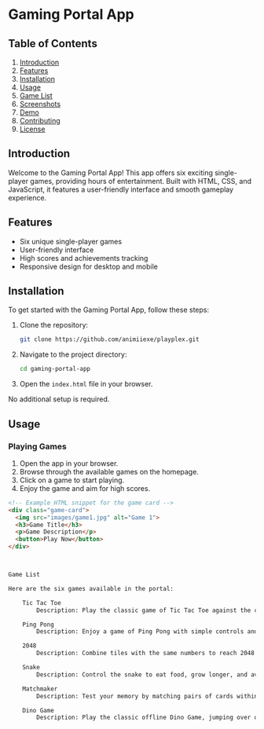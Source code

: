 # Gaming Portal App

## Table of Contents
1. [Introduction](#introduction)
2. [Features](#features)
3. [Installation](#installation)
4. [Usage](#usage)
5. [Game List](#game-list)
6. [Screenshots](#screenshots)
7. [Demo](#demo)
8. [Contributing](#contributing)
9. [License](#license)

## Introduction
Welcome to the Gaming Portal App! This app offers six exciting single-player games, providing hours of entertainment. Built with HTML, CSS, and JavaScript, it features a user-friendly interface and smooth gameplay experience.

## Features
- Six unique single-player games
- User-friendly interface
- High scores and achievements tracking
- Responsive design for desktop and mobile

## Installation
To get started with the Gaming Portal App, follow these steps:

1. Clone the repository:
    ```sh
    git clone https://github.com/animiiexe/playplex.git
    ```

2. Navigate to the project directory:
    ```sh
    cd gaming-portal-app
    ```

3. Open the `index.html` file in your browser.

No additional setup is required.

## Usage
### Playing Games
1. Open the app in your browser.
2. Browse through the available games on the homepage.
3. Click on a game to start playing.
4. Enjoy the game and aim for high scores.

```html
<!-- Example HTML snippet for the game card -->
<div class="game-card">
  <img src="images/game1.jpg" alt="Game 1">
  <h3>Game Title</h3>
  <p>Game Description</p>
  <button>Play Now</button>
</div>



Game List

Here are the six games available in the portal:

    Tic Tac Toe
        Description: Play the classic game of Tic Tac Toe against the computer or a friend.

    Ping Pong
        Description: Enjoy a game of Ping Pong with simple controls and challenging AI.

    2048
        Description: Combine tiles with the same numbers to reach 2048 in this addictive puzzle game.

    Snake
        Description: Control the snake to eat food, grow longer, and avoid running into walls or itself.

    Matchmaker
        Description: Test your memory by matching pairs of cards within a time limit.

    Dino Game
        Description: Play the classic offline Dino Game, jumping over obstacles to achieve a high score.

